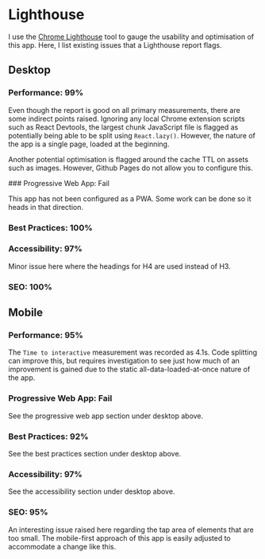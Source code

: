 # Lighthouse

I use the [Chrome Lighthouse](https://developers.google.com/web/tools/lighthouse) tool to gauge the usability and optimisation of this app. Here, I list existing issues that a Lighthouse report flags.

## Desktop

### Performance: 99%

Even though the report is good on all primary measurements, there are some indirect points raised. Ignoring any local Chrome extension scripts such as React Devtools, the largest chunk JavaScript file is flagged as potentially being able to be split using `React.lazy()`. However, the nature of the app is a single page, loaded at the beginning.

Another potential optimisation is flagged around the cache TTL on assets such as images. However, Github Pages do not allow you to configure this.

### Progressive Web App: Fail

This app has not been configured as a PWA. Some work can be done so it heads in that direction.

### Best Practices: 100%

### Accessibility: 97%

Minor issue here where the headings for H4 are used instead of H3.

### SEO: 100%

## Mobile

### Performance: 95%

The `Time to interactive` measurement was recorded as 4.1s. Code splitting can improve this, but requires investigation to see just how much of an improvement is gained due to the static all-data-loaded-at-once nature of the app.

### Progressive Web App: Fail

See the progressive web app section under desktop above.

### Best Practices: 92%

See the best practices section under desktop above.

### Accessibility: 97%

See the accessibility section under desktop above.

### SEO: 95%

An interesting issue raised here regarding the tap area of elements that are too small. The mobile-first approach of this app is easily adjusted to accommodate a change like this.
